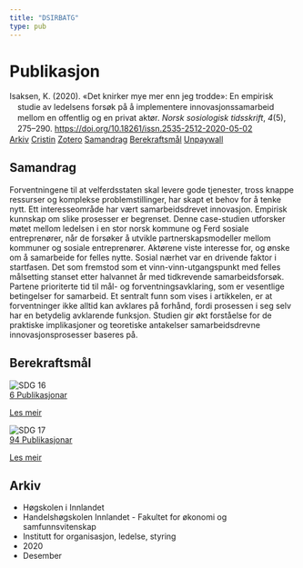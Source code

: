 ```yaml
---
title: "DSIRBATG"
type: pub
---
```

<h1>Publikasjon</h1>
<article id="csl-bib-container-DSIRBATG" class="csl-bib-container">
  <div class="csl-bib-body" style="line-height: 1.35; padding-left: 1em; text-indent:-1em;">
  <div class="csl-entry">Isaksen, K. (2020). &#xAB;Det knirker mye mer enn jeg trodde&#xBB;: En empirisk studie av ledelsens fors&#xF8;k p&#xE5; &#xE5; implementere innovasjonssamarbeid mellom en offentlig og en privat akt&#xF8;r. <i>Norsk sosiologisk tidsskrift</i>, <i>4</i>(5), 275&#x2013;290. <a href="https://doi.org/10.18261/issn.2535-2512-2020-05-02">https://doi.org/10.18261/issn.2535-2512-2020-05-02</a></div>
</div>
  <div class="csl-bib-buttons">
    <a href="#taxonomy-article-DSIRBATG" class="csl-bib-button">Arkiv</a>
    <a href="https://app.cristin.no/results/show.jsf?id=1859232" alt="Cristin URL" class="csl-bib-button">Cristin</a>
    <a href="http://zotero.org/groups/5402882/items/DSIRBATG" alt="Zotero URL" class="csl-bib-button">Zotero</a>
    <a href="#abstract-article-DSIRBATG" class="csl-bib-button">Samandrag</a>
    <a href="#sdg-article-DSIRBATG" class="csl-bib-button">Berekraftsmål</a>
    <a href="https://www.idunn.no/file/pdf/67239814/det_knirker_mye_mer_enn_jeg_trodde.pdf" class="csl-bib-button">Unpaywall</a>
  </div>
  <div id="csl-bib-meta-container-DSIRBATG"></div>
</article>
<div id="csl-bib-meta-DSIRBATG" class="csl-bib-meta">
  <article id="abstract-article-DSIRBATG" class="abstract-article">
    <h1>Samandrag</h1>
    Forventningene til at velferdsstaten skal levere gode tjenester, tross knappe ressurser og komplekse problemstillinger, har skapt et behov for å tenke nytt. Ett interesseområde har vært samarbeidsdrevet innovasjon. Empirisk kunnskap om slike prosesser er begrenset. Denne case-studien utforsker møtet mellom ledelsen i en stor norsk kommune og Ferd sosiale entreprenører, når de forsøker å utvikle partnerskapsmodeller mellom kommuner og sosiale entreprenører. Aktørene viste interesse for, og ønske om å samarbeide for felles nytte. Sosial nærhet var en drivende faktor i startfasen. Det som fremstod som et vinn-vinn-utgangspunkt med felles målsetting stanset etter halvannet år med tidkrevende samarbeidsforsøk. Partene prioriterte tid til mål- og forventningsavklaring, som er vesentlige betingelser for samarbeid. Et sentralt funn som vises i artikkelen, er at forventninger ikke alltid kan avklares på forhånd, fordi prosessen i seg selv har en betydelig avklarende funksjon. Studien gir økt forståelse for de praktiske implikasjoner og teoretiske antakelser samarbeidsdrevne innovasjonsprosesser baseres på.
  </article>
  <article id="sdg-article-DSIRBATG" class="sdg-article">
    <h1>Berekraftsmål</h1>
    <div class="sdg-container"><div id="sdg16" class="sdg"> <img src="{{< params subfolder >}}images/sdg/sdg16_no.png" class="image" alt="SDG 16"> <div class="sdg-overlay"> <a href="{{< params subfolder >}}no/archive/?sdg=16#archive" class="sdg-publication-count"><span>6</span> Publikasjonar</a> <p><a href="NA" class="sdg-read-more">Les meir</a></p> </div> </div> <div id="sdg17" class="sdg"> <img src="{{< params subfolder >}}images/sdg/sdg17_no.png" class="image" alt="SDG 17"> <div class="sdg-overlay"> <a href="{{< params subfolder >}}no/archive/?sdg=17#archive" class="sdg-publication-count"><span>94</span> Publikasjonar</a> <p><a href="NA" class="sdg-read-more">Les meir</a></p> </div> </div></div>
  </article>
  <article id="taxonomy-article-DSIRBATG" class="taxonomy-article">
    <h1>Arkiv</h1>
    <ul>
      <li>Høgskolen i Innlandet</li>
      <li>Handelshøgskolen Innlandet - Fakultet for økonomi og samfunnsvitenskap</li>
      <li>Institutt for organisasjon, ledelse, styring</li>
      <li>2020</li>
      <li>Desember</li>
    </ul>
  </article>
</div>
